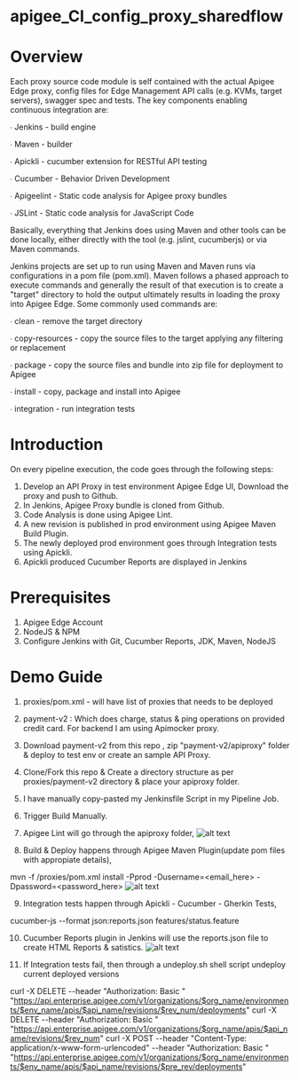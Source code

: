 # apigee_CI_config_proxy_sharedflow

# Overview

Each proxy source code module is self contained with the actual Apigee Edge proxy, config files for Edge Management API calls (e.g. KVMs, target servers), swagger spec and tests. The key components enabling continuous integration are:

∙ Jenkins - build engine

∙ Maven - builder

∙ Apickli - cucumber extension for RESTful API testing

∙ Cucumber - Behavior Driven Development

∙ Apigeelint - Static code analysis for Apigee proxy bundles

∙ JSLint - Static code analysis for JavaScript Code

Basically, everything that Jenkins does using Maven and other tools can be done locally, either directly with the tool (e.g. jslint, cucumberjs) or via Maven commands.

Jenkins projects are set up to run using Maven and Maven runs via configurations in a pom file (pom.xml). Maven follows a phased approach to execute commands and generally the result of that execution is to create a "target" directory to hold the output ultimately results in loading the proxy into Apigee Edge. Some commonly used commands are:

∙ clean - remove the target directory

∙ copy-resources - copy the source files to the target applying any filtering or replacement

∙ package - copy the source files and bundle into zip file for deployment to Apigee

∙ install - copy, package and install into Apigee

∙ integration - run integration tests

# Introduction
On every pipeline execution, the code goes through the following steps:

1. Develop an API Proxy in test environment Apigee Edge UI, Download the proxy and push to Github.
2. In Jenkins, Apigee Proxy bundle is cloned from Github.
3. Code Analysis is done using Apigee Lint.
4. A new revision is published in prod environment using Apigee Maven Build Plugin.
5. The newly deployed prod environment goes through Integration tests using Apickli.
6. Apickli produced Cucumber Reports are displayed in Jenkins

# Prerequisites
1. Apigee Edge Account
2. NodeJS & NPM
3. Configure Jenkins with Git, Cucumber Reports, JDK, Maven, NodeJS


# Demo Guide
1. proxies/pom.xml - will have list of proxies that needs to be deployed 
2. payment-v2 : Which does charge, status & ping operations on provided credit card. For backend I am using Apimocker proxy.
3. Download payment-v2 from this repo , zip "payment-v2/apiproxy" folder & deploy to test env or create an sample API Proxy.
4. Clone/Fork this repo & Create a directory structure as per proxies/payment-v2 directory & place your apiproxy folder.
5. I have manually copy-pasted my Jenkinsfile Script in my Pipeline Job.
6. Trigger Build Manually. 
7. Apigee Lint will go through the apiproxy folder,
![alt text](https://user-images.githubusercontent.com/28925814/40007499-98bd6dfe-57ba-11e8-8d95-ba09a6000039.jpg)

8. Build & Deploy happens through Apigee Maven Plugin(update pom files with appropiate details),

mvn -f /proxies/pom.xml install -Pprod -Dusername=<email_here> -Dpassword=<password_here>
![alt text](https://user-images.githubusercontent.com/28925814/40007503-9ba8be74-57ba-11e8-921f-b556a4048c77.jpg)

9. Integration tests happen through Apickli - Cucumber - Gherkin Tests,

cucumber-js --format json:reports.json features/status.feature

10. Cucumber Reports plugin in Jenkins will use the reports.json file to create HTML Reports & satistics. 
![alt text](https://user-images.githubusercontent.com/28925814/40005985-e5518528-57b6-11e8-85e8-2327449d84a6.jpg)

11. If Integration tests fail, then through a undeploy.sh shell script undeploy current deployed versions

curl -X DELETE --header "Authorization: Basic <base64 username:password>" "https://api.enterprise.apigee.com/v1/organizations/$org_name/environments/$env_name/apis/$api_name/revisions/$rev_num/deployments"
curl -X DELETE --header "Authorization: Basic <base64 username:password>" "https://api.enterprise.apigee.com/v1/organizations/$org_name/apis/$api_name/revisions/$rev_num"
curl -X POST --header "Content-Type: application/x-www-form-urlencoded" --header "Authorization: Basic <base64 username:password>" "https://api.enterprise.apigee.com/v1/organizations/$org_name/environments/$env_name/apis/$api_name/revisions/$pre_rev/deployments"
